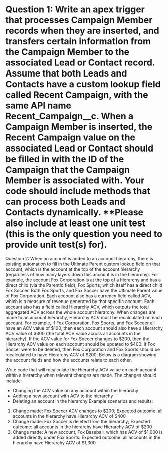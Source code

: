 Question 1:
Write an apex trigger that processes Campaign Member records when they are inserted, and
transfers certain information from the Campaign Member to the associated Lead or Contact
record. Assume that both Leads and Contacts have a custom lookup field called Recent
Campaign, with the same API name Recent_Campaign__c. When a Campaign Member is
inserted, the Recent Campaign value on the associated Lead or Contact should be filled in with
the ID of the Campaign that the Campaign Member is associated with. Your code should
include methods that can process both Leads and Contacts dynamically.
**Please also include at least one unit test (this is the only question you need to provide unit
test(s) for).
================================================================================================

Question 2:
When an account is added to an account hierarchy, there is existing automation to fill in the
Ultimate Parent custom lookup field on that account, which is the account at the top of the
account hierarchy (regardless of how many layers down this account is in the hierarchy). For
example, the account Fox Corporation is at the top of a hierarchy and has a direct child (via
the ParentId field), Fox Sports, which itself has a direct child Fox Soccer. Both Fox Sports,
and Fox Soccer have the Ultimate Parent value of Fox Corporation.
Each account also has a currency field called ACV, which is a measure of revenue generated
by that specific account. Each account also has a field called Hierarchy ACV, which outputs
the total aggregated ACV across the whole account hierarchy. When changes are made to an
account hierarchy, Hierarchy ACV must be recalculated on each account.
For example, if Fox Corporation, Fox Sports, and Fox Soccer all have an ACV value of $100,
then each account should also have a Hierarchy ACV value of $300 (the total ACV value across
all accounts in the hierarchy). If the ACV value for Fox Soccer changes to $200, then the
Hierarchy ACV value on each account should be updated to $400. If Fox Soccer were to be
deleted, then Fox Corporation and Fox Sports should be recalculated to have Hierarchy ACV of
$200.
Below is a diagram showing the account fields and how the accounts relate to each other.

Write code that will recalculate the Hierarchy ACV value on each account within a hierarchy
when relevant changes are made. The changes should include:
- Changing the ACV value on any account within the hierarchy
- Adding a new account with ACV to the hierarchy
- Deleting an account in the hierarchy
Example scenarios and results:
1) Change made: Fox Soccer ACV changes to $200; Expected outcome: all accounts
in the hierarchy have Hierarchy ACV of $400
2) Change made: Fox Soccer is deleted from the hierarchy; Expected outcome: all
accounts in the hierarchy have Hierarchy ACV of $200
3) Change made: A new account, Fox Baseball, which has ACV of $1,000 is added
directly under Fox Sports. Expected outcome: all accounts in the hierarchy have
Hierarchy ACV of $1,300
